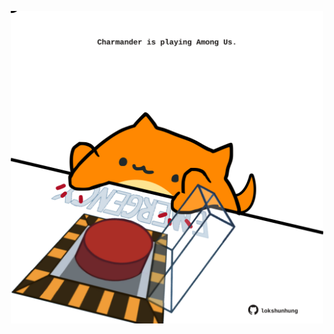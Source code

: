 <!-- built at 19/12/2023, 21:00:42 UTC -->
<p align="center">
  <img width="500" height="500" src="./ReadmeImage.svg">
</p>
